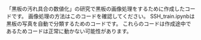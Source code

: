 「黒板の汚れ具合の数値化」の研究で黒板の画像処理をするために作成したコードです。
画像処理の方法はこのコードを確認してください。
SSH_train.ipynbは黒板の写真を自動で分類するためのコードです。
これらのコードは作成途中であるためコードは正常に動かない可能性があります。
